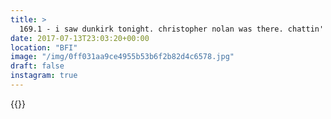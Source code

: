 ```yaml
---
title: >
  169.1 - i saw dunkirk tonight. christopher nolan was there. chattin'
date: 2017-07-13T23:03:20+00:00
location: "BFI"
image: "/img/0ff031aa9ce4955b53b6f2b82d4c6578.jpg"
draft: false
instagram: true
---
```


{{<photo src="/img/0ff031aa9ce4955b53b6f2b82d4c6578.jpg">}}
